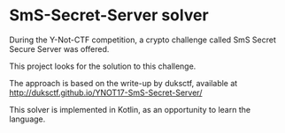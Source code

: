 # SmS-Secret-Server solver

During the Y-Not-CTF competition, a crypto challenge called SmS Secret Secure Server was offered.

This project looks for the solution to this challenge.

The approach is based on the write-up by duksctf, available at http://duksctf.github.io/YNOT17-SmS-Secret-Server/

This solver is implemented in Kotlin, as an opportunity to learn the language.